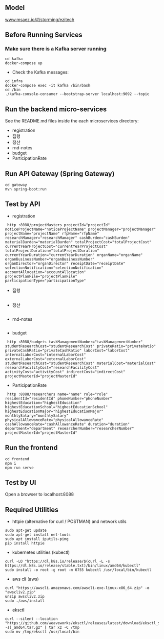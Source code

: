 # 

## Model
www.msaez.io/#/storming/ezitech

## Before Running Services
### Make sure there is a Kafka server running
```
cd kafka
docker-compose up
```
- Check the Kafka messages:
```
cd infra
docker-compose exec -it kafka /bin/bash
cd /bin
./kafka-console-consumer --bootstrap-server localhost:9092 --topic
```

## Run the backend micro-services
See the README.md files inside the each microservices directory:

- registration
- 집행
- 정산
- rnd-notes
- budget
- ParticipationRate


## Run API Gateway (Spring Gateway)
```
cd gateway
mvn spring-boot:run
```

## Test by API
- registration
```
 http :8088/projectMasters projectId="projectId" noticeProjectName="noticeProjectName" projectManager="projectManager" projectName="projectName" rfpName="rfpName" researchManager="researchManager" cashBurden="cashBurden" materialBurden="materialBurden" totalProjectCost="totalProjectCost" currentYearProjectCost="currentYearProjectCost" totalProjectDuration="totalProjectDuration" currentYearDuration="currentYearDuration" organName="organName" organBusinessNumber="organBusinessNumber" organDirector="organDirector" receiptDate="receiptDate" selectionNotification="selectionNotification" accountAllocation="accountAllocation" projectPlanFile="projectPlanFile" participationType="participationType" 
```
- 집행
```
```
- 정산
```
```
- rnd-notes
```
```
- budget
```
 http :8088/budgets taskManagementNumber="taskManagementNumber" studentResearchCost="studentResearchCost" privateRatio="privateRatio" privateCashRatio="privateCashRatio" laborCost="laborCost" internalLaborCost="internalLaborCost" externalLaborCost="externalLaborCost" studentResearchCost="studentResearchCost" materialCost="materialCost" researchFacilityCost="researchFacilityCost" activityCost="activityCost" indirectCost="indirectCost" projectMasterId="projectMasterId" 
```
- ParticipationRate
```
 http :8088/researchers name="name" role="role" residentId="residentId" phoneNumber="phoneNumber" highestEducation="highestEducation" highestEducationSchool="highestEducationSchool" highestEducationMajor="highestEducationMajor" monthlySalary="monthlySalary" physicalAllowanceRate="physicalAllowanceRate" cashAllowanceRate="cashAllowanceRate" duration="duration" department="department" researcherNumber="researcherNumber" projectMasterId="projectMasterId" 
```


## Run the frontend
```
cd frontend
npm i
npm run serve
```

## Test by UI
Open a browser to localhost:8088

## Required Utilities

- httpie (alternative for curl / POSTMAN) and network utils
```
sudo apt-get update
sudo apt-get install net-tools
sudo apt install iputils-ping
pip install httpie
```

- kubernetes utilities (kubectl)
```
curl -LO "https://dl.k8s.io/release/$(curl -L -s https://dl.k8s.io/release/stable.txt)/bin/linux/amd64/kubectl"
sudo install -o root -g root -m 0755 kubectl /usr/local/bin/kubectl
```

- aws cli (aws)
```
curl "https://awscli.amazonaws.com/awscli-exe-linux-x86_64.zip" -o "awscliv2.zip"
unzip awscliv2.zip
sudo ./aws/install
```

- eksctl 
```
curl --silent --location "https://github.com/weaveworks/eksctl/releases/latest/download/eksctl_$(uname -s)_amd64.tar.gz" | tar xz -C /tmp
sudo mv /tmp/eksctl /usr/local/bin
```

